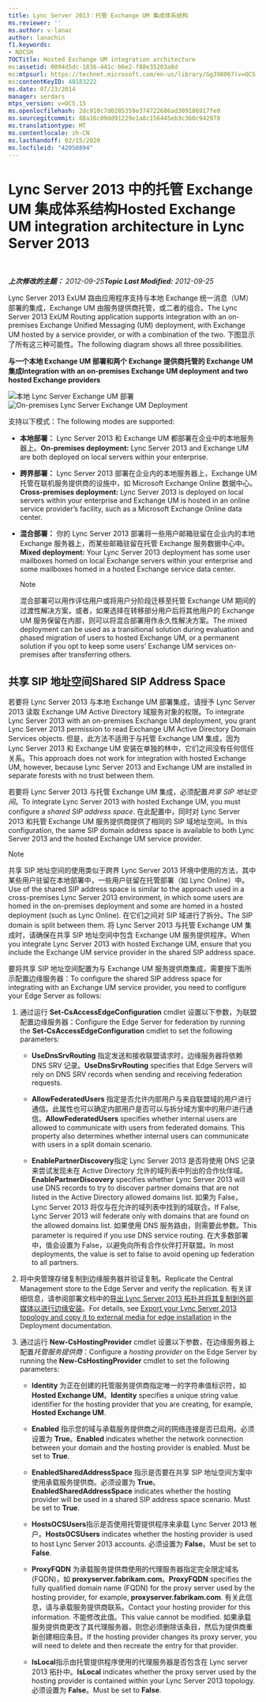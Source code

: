 ```yaml
---
title: Lync Server 2013：托管 Exchange UM 集成体系结构
ms.reviewer: ''
ms.author: v-lanac
author: lanachin
f1.keywords:
- NOCSH
TOCTitle: Hosted Exchange UM integration architecture
ms:assetid: 0094d5dc-1836-441c-b6e2-f88e35203a8d
ms:mtpsurl: https://technet.microsoft.com/en-us/library/Gg398067(v=OCS.15)
ms:contentKeyID: 48183222
ms.date: 07/23/2014
manager: serdars
mtps_version: v=OCS.15
ms.openlocfilehash: 2dc910c7d0285359e374722686ad309186917fe0
ms.sourcegitcommit: 88a16c09dd91229e1a8c156445eb3c360c942978
ms.translationtype: MT
ms.contentlocale: zh-CN
ms.lasthandoff: 02/15/2020
ms.locfileid: "42050894"
---
```

<div data-xmlns="http://www.w3.org/1999/xhtml">

<div class="topic" data-xmlns="http://www.w3.org/1999/xhtml" data-msxsl="urn:schemas-microsoft-com:xslt" data-cs="http://msdn.microsoft.com/">

<div data-asp="http://msdn2.microsoft.com/asp">

# <a name="hosted-exchange-um-integration-architecture-in-lync-server-2013"></a><span data-ttu-id="08d6b-102">Lync Server 2013 中的托管 Exchange UM 集成体系结构</span><span class="sxs-lookup"><span data-stu-id="08d6b-102">Hosted Exchange UM integration architecture in Lync Server 2013</span></span>

</div>

<div id="mainSection">

<div id="mainBody">

<span> </span>

<span data-ttu-id="08d6b-103">_**上次修改的主题：** 2012-09-25_</span><span class="sxs-lookup"><span data-stu-id="08d6b-103">_**Topic Last Modified:** 2012-09-25_</span></span>

<span data-ttu-id="08d6b-104">Lync Server 2013 ExUM 路由应用程序支持与本地 Exchange 统一消息（UM）部署的集成，Exchange UM 由服务提供商托管，或二者的组合。</span><span class="sxs-lookup"><span data-stu-id="08d6b-104">The Lync Server 2013 ExUM Routing application supports integration with an on-premises Exchange Unified Messaging (UM) deployment, with Exchange UM hosted by a service provider, or with a combination of the two.</span></span> <span data-ttu-id="08d6b-105">下图显示了所有这三种可能性。</span><span class="sxs-lookup"><span data-stu-id="08d6b-105">The following diagram shows all three possibilities.</span></span>

<span data-ttu-id="08d6b-106">**与一个本地 Exchange UM 部署和两个 Exchange 提供商托管的 Exchange UM 集成**</span><span class="sxs-lookup"><span data-stu-id="08d6b-106">**Integration with an on-premises Exchange UM deployment and two hosted Exchange providers**</span></span>

<span data-ttu-id="08d6b-107">![本地 Lync Server Exchange UM 部署](images/Gg398821.d6498eb9-87ee-40f3-8ecd-852f91546590(OCS.15).jpg "本地 Lync Server Exchange UM 部署")</span><span class="sxs-lookup"><span data-stu-id="08d6b-107">![On-premises Lync Server Exchange UM Deployment](images/Gg398821.d6498eb9-87ee-40f3-8ecd-852f91546590(OCS.15).jpg "On-premises Lync Server Exchange UM Deployment")</span></span>

<span data-ttu-id="08d6b-108">支持以下模式：</span><span class="sxs-lookup"><span data-stu-id="08d6b-108">The following modes are supported:</span></span>

  - <span data-ttu-id="08d6b-109">**本地部署：** Lync Server 2013 和 Exchange UM 都部署在企业中的本地服务器上。</span><span class="sxs-lookup"><span data-stu-id="08d6b-109">**On-premises deployment:** Lync Server 2013 and Exchange UM are both deployed on local servers within your enterprise.</span></span>

  - <span data-ttu-id="08d6b-110">**跨界部署：** Lync Server 2013 部署在企业内的本地服务器上，Exchange UM 托管在联机服务提供商的设施中，如 Microsoft Exchange Online 数据中心。</span><span class="sxs-lookup"><span data-stu-id="08d6b-110">**Cross-premises deployment:** Lync Server 2013 is deployed on local servers within your enterprise and Exchange UM is hosted in an online service provider’s facility, such as a Microsoft Exchange Online data center.</span></span>

  - <span data-ttu-id="08d6b-111">**混合部署：** 你的 Lync Server 2013 部署将一些用户邮箱驻留在企业内的本地 Exchange 服务器上，而某些邮箱驻留在托管 Exchange 服务数据中心中。</span><span class="sxs-lookup"><span data-stu-id="08d6b-111">**Mixed deployment:** Your Lync Server 2013 deployment has some user mailboxes homed on local Exchange servers within your enterprise and some mailboxes homed in a hosted Exchange service data center.</span></span>
    
    <div>
    

    > [!NOTE]  
    > <span data-ttu-id="08d6b-112">混合部署可以用作评估用户或将用户分阶段迁移至托管 Exchange UM 期间的过渡性解决方案，或者，如果选择在转移部分用户后将其他用户的 Exchange UM 服务保留在内部，则可以将混合部署用作永久性解决方案。</span><span class="sxs-lookup"><span data-stu-id="08d6b-112">The mixed deployment can be used as a transitional solution during evaluation and phased migration of users to hosted Exchange UM, or a permanent solution if you opt to keep some users’ Exchange UM services on-premises after transferring others.</span></span>

    
    </div>

<div>

## <a name="shared-sip-address-space"></a><span data-ttu-id="08d6b-113">共享 SIP 地址空间</span><span class="sxs-lookup"><span data-stu-id="08d6b-113">Shared SIP Address Space</span></span>

<span data-ttu-id="08d6b-114">若要将 Lync Server 2013 与本地 Exchange UM 部署集成，请授予 Lync Server 2013 读取 Exchange UM Active Directory 域服务对象的权限。</span><span class="sxs-lookup"><span data-stu-id="08d6b-114">To integrate Lync Server 2013 with an on-premises Exchange UM deployment, you grant Lync Server 2013 permission to read Exchange UM Active Directory Domain Services objects.</span></span> <span data-ttu-id="08d6b-115">但是，此方法不适用于与托管 Exchange UM 集成，因为 Lync Server 2013 和 Exchange UM 安装在单独的林中，它们之间没有任何信任关系。</span><span class="sxs-lookup"><span data-stu-id="08d6b-115">This approach does not work for integration with hosted Exchange UM, however, because Lync Server 2013 and Exchange UM are installed in separate forests with no trust between them.</span></span>

<span data-ttu-id="08d6b-116">若要将 Lync Server 2013 与托管 Exchange UM 集成，必须配置*共享 SIP 地址空间*。</span><span class="sxs-lookup"><span data-stu-id="08d6b-116">To integrate Lync Server 2013 with hosted Exchange UM, you must configure a *shared SIP address space*.</span></span> <span data-ttu-id="08d6b-117">在此配置中，同时对 Lync Server 2013 和托管 Exchange UM 服务提供商提供了相同的 SIP 域地址空间。</span><span class="sxs-lookup"><span data-stu-id="08d6b-117">In this configuration, the same SIP domain address space is available to both Lync Server 2013 and the hosted Exchange UM service provider.</span></span>

<div>


> [!NOTE]  
> <span data-ttu-id="08d6b-118">共享 SIP 地址空间的使用类似于跨界 Lync Server 2013 环境中使用的方法，其中某些用户驻留在本地部署中，一些用户驻留在托管部署（如 Lync Online）中。</span><span class="sxs-lookup"><span data-stu-id="08d6b-118">Use of the shared SIP address space is similar to the approach used in a cross-premises Lync Server 2013 environment, in which some users are homed in the on-premises deployment and some are homed in a hosted deployment (such as Lync Online).</span></span> <span data-ttu-id="08d6b-119">在它们之间对 SIP 域进行了拆分。</span><span class="sxs-lookup"><span data-stu-id="08d6b-119">The SIP domain is split between them.</span></span> <span data-ttu-id="08d6b-120">将 Lync Server 2013 与托管 Exchange UM 集成时，请确保在共享 SIP 地址空间中包含 Exchange UM 服务提供程序。</span><span class="sxs-lookup"><span data-stu-id="08d6b-120">When you integrate Lync Server 2013 with hosted Exchange UM, ensure that you include the Exchange UM service provider in the shared SIP address space.</span></span>



</div>

<span data-ttu-id="08d6b-121">要将共享 SIP 地址空间配置为与 Exchange UM 服务提供商集成，需要按下面所示配置边缘服务器：</span><span class="sxs-lookup"><span data-stu-id="08d6b-121">To configure the shared SIP address space for integrating with an Exchange UM service provider, you need to configure your Edge Server as follows:</span></span>

1.  <span data-ttu-id="08d6b-122">通过运行 **Set-CsAccessEdgeConfiguration** cmdlet 设置以下参数，为联盟配置边缘服务器：</span><span class="sxs-lookup"><span data-stu-id="08d6b-122">Configure the Edge Server for federation by running the **Set-CsAccessEdgeConfiguration** cmdlet to set the following parameters:</span></span>
    
      - <span data-ttu-id="08d6b-123">**UseDnsSrvRouting** 指定发送和接收联盟请求时，边缘服务器将依赖 DNS SRV 记录。</span><span class="sxs-lookup"><span data-stu-id="08d6b-123">**UseDnsSrvRouting** specifies that Edge Servers will rely on DNS SRV records when sending and receiving federation requests.</span></span>
    
      - <span data-ttu-id="08d6b-p105">**AllowFederatedUsers** 指定是否允许内部用户与来自联盟域的用户进行通信。此属性也可以确定内部用户是否可以与拆分域方案中的用户进行通信。</span><span class="sxs-lookup"><span data-stu-id="08d6b-p105">**AllowFederatedUsers** specifies whether internal users are allowed to communicate with users from federated domains. This property also determines whether internal users can communicate with users in a split domain scenario.</span></span>
    
      - <span data-ttu-id="08d6b-126">**EnablePartnerDiscovery**指定 Lync Server 2013 是否将使用 DNS 记录来尝试发现未在 Active Directory 允许的域列表中列出的合作伙伴域。</span><span class="sxs-lookup"><span data-stu-id="08d6b-126">**EnablePartnerDiscovery** specifies whether Lync Server 2013 will use DNS records to try to discover partner domains that are not listed in the Active Directory allowed domains list.</span></span> <span data-ttu-id="08d6b-127">如果为 False，Lync Server 2013 将仅与在允许的域列表中找到的域联合。</span><span class="sxs-lookup"><span data-stu-id="08d6b-127">If False, Lync Server 2013 will federate only with domains that are found on the allowed domains list.</span></span> <span data-ttu-id="08d6b-128">如果使用 DNS 服务路由，则需要此参数。</span><span class="sxs-lookup"><span data-stu-id="08d6b-128">This parameter is required if you use DNS service routing.</span></span> <span data-ttu-id="08d6b-129">在大多数部署中，值会设置为 False，以避免向所有合作伙伴打开联盟。</span><span class="sxs-lookup"><span data-stu-id="08d6b-129">In most deployments, the value is set to false to avoid opening up federation to all partners.</span></span>

2.  <span data-ttu-id="08d6b-130">将中央管理存储复制到边缘服务器并验证复制。</span><span class="sxs-lookup"><span data-stu-id="08d6b-130">Replicate the Central Management store to the Edge Server and verify the replication.</span></span> <span data-ttu-id="08d6b-131">有关详细信息，请参阅部署文档中的[导出 Lync Server 2013 拓扑并将其复制到外部媒体以进行边缘安装](lync-server-2013-export-your-topology-and-copy-it-to-external-media-for-edge-installation.md)。</span><span class="sxs-lookup"><span data-stu-id="08d6b-131">For details, see [Export your Lync Server 2013 topology and copy it to external media for edge installation](lync-server-2013-export-your-topology-and-copy-it-to-external-media-for-edge-installation.md) in the Deployment documentation.</span></span>

3.  <span data-ttu-id="08d6b-132">通过运行 **New-CsHostingProvider** cmdlet 设置以下参数，在边缘服务器上配置*托管服务提供商*：</span><span class="sxs-lookup"><span data-stu-id="08d6b-132">Configure a *hosting provider* on the Edge Server by running the **New-CsHostingProvider** cmdlet to set the following parameters:</span></span>
    
      - <span data-ttu-id="08d6b-133">**Identity** 为正在创建的托管服务提供商指定唯一的字符串值标识符，如 **Hosted Exchange UM**。</span><span class="sxs-lookup"><span data-stu-id="08d6b-133">**Identity** specifies a unique string value identifier for the hosting provider that you are creating, for example, **Hosted Exchange UM**.</span></span>
    
      - <span data-ttu-id="08d6b-p108">**Enabled** 指示您的域与承载服务提供商之间的网络连接是否已启用。必须设置为 **True**。</span><span class="sxs-lookup"><span data-stu-id="08d6b-p108">**Enabled** indicates whether the network connection between your domain and the hosting provider is enabled. Must be set to **True**.</span></span>
    
      - <span data-ttu-id="08d6b-p109">**EnabledSharedAddressSpace** 指示是否要在共享 SIP 地址空间方案中使用承载服务提供商。必须设置为 **True**。</span><span class="sxs-lookup"><span data-stu-id="08d6b-p109">**EnabledSharedAddressSpace** indicates whether the hosting provider will be used in a shared SIP address space scenario. Must be set to **True**.</span></span>
    
      - <span data-ttu-id="08d6b-138">**HostsOCSUsers**指示是否使用托管提供程序来承载 Lync Server 2013 帐户。</span><span class="sxs-lookup"><span data-stu-id="08d6b-138">**HostsOCSUsers** indicates whether the hosting provider is used to host Lync Server 2013 accounts.</span></span> <span data-ttu-id="08d6b-139">必须设置为 **False**。</span><span class="sxs-lookup"><span data-stu-id="08d6b-139">Must be set to **False**.</span></span>
    
      - <span data-ttu-id="08d6b-140">**ProxyFQDN** 为承载服务提供商使用的代理服务器指定完全限定域名 (FQDN)，如 **proxyserver.fabrikam.com**。</span><span class="sxs-lookup"><span data-stu-id="08d6b-140">**ProxyFQDN** specifies the fully qualified domain name (FQDN) for the proxy server used by the hosting provider, for example, **proxyserver.fabrikam.com**.</span></span> <span data-ttu-id="08d6b-141">有关此信息，请与承载服务提供商联系。</span><span class="sxs-lookup"><span data-stu-id="08d6b-141">Contact your hosting provider for this information.</span></span> <span data-ttu-id="08d6b-142">不能修改此值。</span><span class="sxs-lookup"><span data-stu-id="08d6b-142">This value cannot be modified.</span></span> <span data-ttu-id="08d6b-143">如果承载服务提供商更改了其代理服务器，则您必须删除该条目，然后为提供商重新创建相应条目。</span><span class="sxs-lookup"><span data-stu-id="08d6b-143">If the hosting provider changes its proxy server, you will need to delete and then recreate the entry for that provider.</span></span>
    
      - <span data-ttu-id="08d6b-144">**IsLocal**指示由托管提供程序使用的代理服务器是否包含在 Lync server 2013 拓扑中。</span><span class="sxs-lookup"><span data-stu-id="08d6b-144">**IsLocal** indicates whether the proxy server used by the hosting provider is contained within your Lync Server 2013 topology.</span></span> <span data-ttu-id="08d6b-145">必须设置为 **False**。</span><span class="sxs-lookup"><span data-stu-id="08d6b-145">Must be set to **False**.</span></span>

</div>

</div>

<span> </span>

</div>

</div>

</div>

